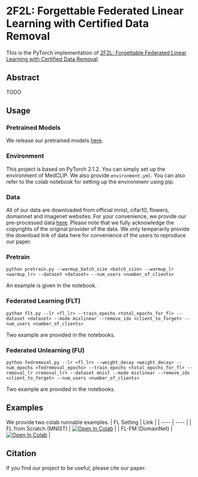 # 2F2L: Forgettable Federated Linear Learning with Certified Data Removal

This is the PyTorch implementation of [2F2L: Forgettable Federated Linear Learning with Certified Data Removal](https://arxiv.org/abs/2306.02216).

## Abstract
TODO

## Usage

### Pretrained Models
We release our pretrained models [here](https://object-arbutus.cloud.computecanada.ca:443/rjin/2F2L/checkpoint.zip).

### Environment
This project is based on PyTorch 2.1.2. You can simply set up the environment of MedCLIP. We also provide `environment.yml`. You can also refer to the colab notebook for setting up the environmenr using pip.

### Data
All of our data are downloaded from official mnist, cifar10, flowers, domainnet and imagenet websites. For your convenience, we provide our pre-processed data [here](https://object-arbutus.cloud.computecanada.ca:443/rjin/2F2L/data.zip). Please note that we fully acknowledge the copyrights of the original provider of the data. We only temperarily provide the download link of data here for convenience of the users to reproduce our paper.

### Pretrain
```
python pretrain.py --warmup_batch_size <batch_size> --warmup_lr <warmup_lr> --dataset <dataset> --num_users <number_of_clients>
```
An example is given in the notebook.

### Federated Learning (FLT)
```
python flt.py --lr <fl_lr> --train_epochs <total_epochs_for_fl> --dataset <dataset> --mode mixlinear --remove_idx <client_to_forget> --num_users <number_of_clients>
```
Two example are provided in the notebooks.

### Federated Unlearning (FU)
```
python fedremoval.py --lr <fl_lr> --weight_decay <weight_decay> --num_epochs <fedremoval_epochs> --train_epochs <total_epochs_for_fl> --removal_lr <removal_lr> --dataset mnist --mode mixlinear --remove_idx <client_to_forget> --num_users <number_of_clients>
```
Two example are provided in the notebooks.

## Examples
We provide two colab runnable examples.
|  FL Setting   | Link  |
|  ----  | ----  |
| FL from Scratch (MNIST) | [![Open In Colab](https://colab.research.google.com/assets/colab-badge.svg)](https://colab.research.google.com/github/Nanboy-Ronan/2F2L-Federated-Unlearning/blob/main/notebooks/mnist.ipynb) |
| FL-FM (DomainNet)  | [![Open In Colab](https://colab.research.google.com/assets/colab-badge.svg)](https://colab.research.google.com/github/Nanboy-Ronan/2F2L-Federated-Unlearning/blob/main/notebooks/domainnet.ipynb) |

## Citation
If you find our project to be useful, please cite our paper.
```
```

<!-- ## Contact -->
<!-- If you have any question, feel free to submit issues using this [repo](https://github.com/Nanboy-Ronan/Backdoor_Multimodal_Foundation_Model) (please submit follow the link's repo as that one is monitored by me) or [email](mailto:ruinanjin@alumni.ubc.ca) me. We are happy to help you. -->

